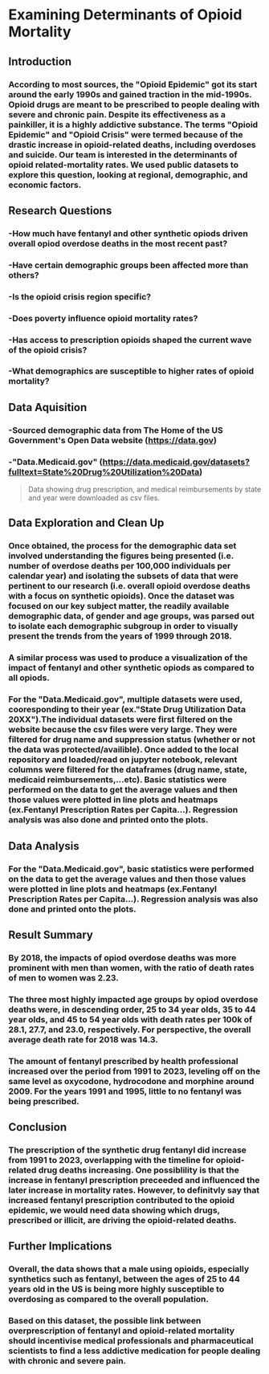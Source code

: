 # Examining Determinants of Opioid Mortality
## Introduction
### According to most sources, the "Opioid Epidemic" got its start around the early 1990s and gained traction in the mid-1990s. Opioid drugs are meant to be prescribed to people dealing with severe and chronic pain. Despite its effectiveness as a painkiller, it is a highly addictive substance. The terms "Opioid Epidemic" and "Opioid Crisis" were termed because of the drastic increase in opioid-related deaths, including overdoses and suicide. Our team is interested in the determinants of opioid related-mortality rates. We used public datasets to explore this question, looking at regional, demographic, and economic factors. 
## Research Questions
### -How much have fentanyl and other synthetic opiods driven overall opiod overdose deaths in the most recent past?
### -Have certain demographic groups been affected more than others?
### -Is the opioid crisis region specific?
### -Does poverty influence opioid mortality rates?
### -Has access to prescription opioids shaped the current wave of the opioid crisis?
### -What demographics are susceptible to higher rates of opioid mortality?

## Data Aquisition
### -Sourced demographic data from The Home of the US Government's Open Data website (https://data.gov)
### -"Data.Medicaid.gov" (https://data.medicaid.gov/datasets?fulltext=State%20Drug%20Utilization%20Data)
>Data showing drug prescription, and medical reimbursements by state and year were downloaded as csv files.
###
## Data Exploration and Clean Up
### Once obtained, the process for the demographic data set involved understanding the figures being presented (i.e. number of overdose deaths per 100,000 individuals per calendar year) and isolating the subsets of data that were pertinent to our research (i.e. overall opioid overdose deaths with a focus on synthetic opioids). Once the dataset was focused on our key subject matter, the readily available demographic data, of gender and age groups, was parsed out to isolate each demographic subgroup in order to visually present the trends from the years of 1999 through 2018.
### A similar process was used to produce a visualization of the impact of fentanyl and other synthetic opiods as compared to all opiods.
###
### For the "Data.Medicaid.gov", multiple datasets were used, cooresponding to their year (ex."State Drug Utilization Data 20XX").The individual datasets were first filtered on the website because the csv files were very large. They were filtered for drug name and suppression status (whether or not the data was protected/availible). Once added to the local repository and loaded/read on jupyter notebook, relevant columns were filtered for the dataframes (drug name, state, medicaid reimbursements,...etc). Basic statistics were performed on the data to get the average values and then those values were plotted in line plots and heatmaps (ex.Fentanyl Prescription Rates per Capita...). Regression analysis was also done and printed onto the plots.
## Data Analysis
### For the "Data.Medicaid.gov", basic statistics were performed on the data to get the average values and then those values were plotted in line plots and heatmaps (ex.Fentanyl Prescription Rates per Capita...). Regression analysis was also done and printed onto the plots.

###
###
###
## Result Summary
### By 2018, the impacts of opiod overdose deaths was more prominent with men than women, with the ratio of death rates of men to women was 2.23.
### The three most highly impacted age groups by opiod overdose deaths were, in descending order, 25 to 34 year olds, 35 to 44 year olds, and 45 to 54 year olds with death rates per 100k of 28.1, 27.7, and 23.0, respectively. For perspective, the overall average death rate for 2018 was 14.3.
###
### The amount of fentanyl prescribed by health professional increased over the period from 1991 to 2023, leveling off on the same level as oxycodone, hydrocodone and morphine around 2009. For the years 1991 and 1995, little to no fentanyl was being prescribed.
### 
###
## Conclusion
### The prescription of the synthetic drug fentanyl did increase from 1991 to 2023, overlapping with the timeline for opioid-related drug deaths increasing. One possiblility is that the increase in fentanyl prescription preceeded and influenced the later increase in mortality rates. However, to definitvly say that increased fentanyl prescription contributed to the opioid epidemic, we would need data showing which drugs, prescribed or illicit, are driving the opioid-related deaths.
###
## Further Implications
### Overall, the data shows that a male using opioids, especially synthetics such as fentanyl, between the ages of 25 to 44 years old in the US is being more highly susceptible to overdosing as compared to the overall population.

### Based on this dataset, the possible link between overprescription of fentanyl and opioid-related mortality should incentivise medical professionals and pharmaceutical scientists to find a less addictive medication for people dealing with chronic and severe pain.